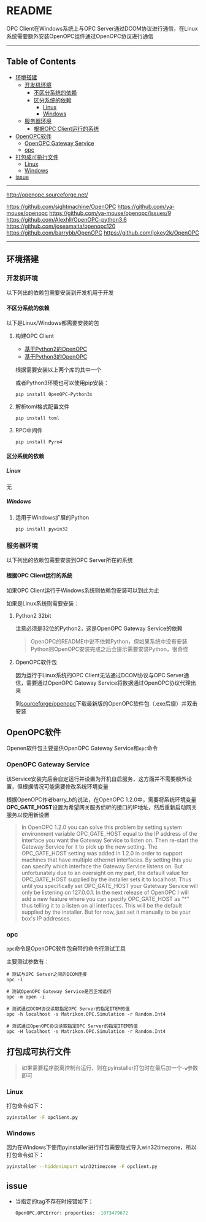 # README

OPC Client在Windows系统上与OPC Server通过DCOM协议进行通信，在Linux系统需要额外安装OpenOPC组件通过OpenOPC协议进行通信

---

## Table of Contents

<!-- vim-markdown-toc GFM -->

* [环境搭建](#环境搭建)
    * [开发机环境](#开发机环境)
        * [不区分系统的依赖](#不区分系统的依赖)
        * [区分系统的依赖](#区分系统的依赖)
            * [Linux](#linux)
            * [Windows](#windows)
    * [服务器环境](#服务器环境)
        * [根据OPC Client运行的系统](#根据opc-client运行的系统)
* [OpenOPC软件](#openopc软件)
    * [OpenOPC Gateway Service](#openopc-gateway-service)
    * [opc](#opc)
* [打包成可执行文件](#打包成可执行文件)
    * [Linux](#linux-1)
    * [Windows](#windows-1)
* [issue](#issue)

<!-- vim-markdown-toc -->

---

http://openopc.sourceforge.net/

https://github.com/sightmachine/OpenOPC
https://github.com/ya-mouse/openopc
https://github.com/ya-mouse/openopc/issues/9
https://github.com/Alexhll/OpenOPC-python3.6
https://github.com/joseamaita/openopc120
https://github.com/barrybb/OpenOPC
https://github.com/jokey2k/OpenOPC

---

## 环境搭建

### 开发机环境

以下列出的依赖包需要安装到开发机用于开发

#### 不区分系统的依赖

以下是Linux/Windows都需要安装的包

1. 构建OPC Client

    - [基于Python2的OpenOPC](https://github.com/sightmachine/OpenOPC.git)
    - [基于Python3的OpenOPC](https://github.com/ya-mouse/openopc)

    根据需要安装以上两个库的其中一个

    或者Python3环境也可以使用pip安装：

    ```shell
    pip install OpenOPC-Python3x
    ```

2. 解析toml格式配置文件

    ```shell
    pip install toml
    ```

3. RPC中间件

    ```shell
    pip install Pyro4
    ```

#### 区分系统的依赖

##### Linux

无

##### Windows

1. 适用于Windows扩展的Python

    ```shell
    pip install pywin32
    ```

### 服务器环境

以下列出的依赖包需要安装到OPC Server所在的系统

#### 根据OPC Client运行的系统

如果OPC Client运行于Windows系统则依赖包安装可以到此为止

如果是Linux系统则需要安装：

1. Python2 32bit

    注意必须是32位的Python2，这是OpenOPC Gateway Service的依赖

    > OpenOPC的README中说不依赖Python，但如果系统中没有安装Python则OpenOPC安装完成之后会提示需要安装Python，很奇怪

2. OpenOPC软件包

    因为运行于Linux系统的OPC Client无法通过DCOM协议与OPC Server通信，需要通过OpenOPC Gateway Service将数据通过OpenOPC协议代理出来

    到[sourceforge/openopc](https://sourceforge.net/projects/openopc/files/)下载最新版的OpenOPC软件包（.exe后缀）并双击安装

## OpenOPC软件

Openen软件包主要提供OpenOPC Gateway Service和`opc`命令

### OpenOPC Gateway Service

该Service安装完后会自定运行并设置为开机自启服务，这方面并不需要额外设置，但根据情况可能需要修改系统环境变量

根据OpenOPC作者barry_b的说法，在OpenOPC 1.2.0中，需要将系统环境变量**OPC_GATE_HOST**设置为希望网关服务侦听的接口的IP地址，然后重新启动网关服务以使用新设置

> In OpenOPC 1.2.0 you can solve this problem by setting system environment
> variable OPC_GATE_HOST equal to the IP address of the interface you want the Gateway Service to listen on.
> Then re-start the Gateway Service for it to pick up the new setting.
> The OPC_GATE_HOST setting was added in 1.2.0 in order to support machines that have multiple ethernet interfaces.
> By setting this you can specify which interface the Gateway Service listens on.
> But unfortunately due to an oversight on my part, the default value for OPC_GATE_HOST supplied by the installer sets it to localhost.
> Thus until you specifically set OPC_GATE_HOST your Gatetway Service will only be listening on 127.0.0.1.
> In the next release of OpenOPC I will add a new feature where you can specify OPC_GATE_HOST as "*" thus telling it to a listen on all interfaces.
> This will be the default supplied by the installer. But for now, just set it manually to be your box's IP addresses.

### opc

`opc`命令是OpenOPC软件包自带的命令行测试工具

主要测试参数有：

```shell
# 测试与OPC Server之间的DCOM连接
opc -i

# 测试OpenOPC Gateway Service是否正常运行
opc -m open -i

# 测试通过DCOM协议读取指定OPC Server的指定ITEM的值
opc -h localhost -s Matrikon.OPC.Simulation -r Random.Int4

# 测试通过OpenOPC协议读取指定OPC Server的指定ITEM的值
opc -H localhost -s Matrikon.OPC.Simulation -r Random.Int4
```

## 打包成可执行文件

> 如果需要程序脱离控制台运行，则在pyinstaller打包时在最后加一个`-w`参数即可

### Linux

打包命令如下：

```bash
pyinstaller -F opclient.py
```

### Windows

因为在Windows下使用pyinstaller进行打包需要隐式导入win32timezone，所以打包命令如下：

```bash
pyinstaller --hiddenimport win32timezone -F opclient.py
```

## issue

- 当指定的tag不存在时报错如下：

    ```python
    OpenOPC.OPCError: properties: -1073479672
    ```
